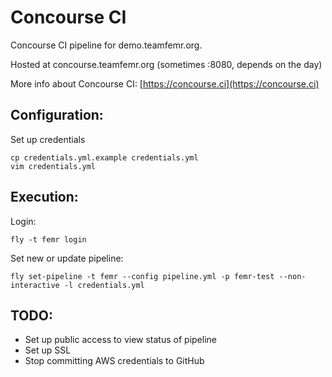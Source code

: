 # Concourse CI
Concourse CI pipeline for demo.teamfemr.org.

Hosted at concourse.teamfemr.org (sometimes :8080, depends on the day)

More info about Concourse CI: [https://concourse.ci](https://concourse.ci)


## Configuration:
Set up credentials
```
cp credentials.yml.example credentials.yml
vim credentials.yml
```


## Execution:
Login:
```
fly -t femr login
```

Set new or update pipeline:
```
fly set-pipeline -t femr --config pipeline.yml -p femr-test --non-interactive -l credentials.yml
```

## TODO:
* Set up public access to view status of pipeline
* Set up SSL
* Stop committing AWS credentials to GitHub
